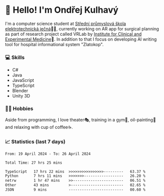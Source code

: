 # 👋 Hello! I'm Ondřej Kulhavý

I'm a computer science student at [Střední průmyslová škola elektrotechnická ječná](https://www.spsejecna.cz/)👨‍🎓, currently working on AR app for surgical planning as part of research project called VRLab by [Institute for Clinical and Experimental Medicine](https://www.ikem.cz/en/)🏥.
In addition to that I focus on developing AI writing tool for hospital informational system "Zlatokop".

### 💻 Skills
- C#
- Java
- JavaScript
- TypeScript
- Blender
- Unity 3D

### 🏋️‍♂️ Hobbies

Aside from programming, I love theater🎭, training in a gym💪, oil-painting🎨 and relaxing with cup of coffee☕.
### 📈 Statistics (last 7 days)
<!--START_SECTION:waka-->

```txt
From: 19 April 2024 - To: 26 April 2024

Total Time: 27 hrs 25 mins

TypeScript   17 hrs 22 mins  >>>>>>>>>>>>>>>>---------   63.37 %
Python       7 hrs 11 mins   >>>>>>>------------------   26.20 %
netrw        1 hr 47 mins    >>-----------------------   06.51 %
Other        43 mins         >------------------------   02.65 %
JSON         9 mins          -------------------------   00.60 %
```

<!--END_SECTION:waka-->



